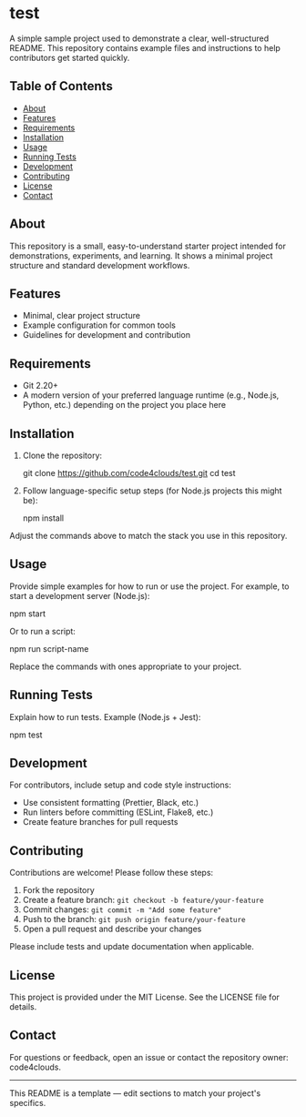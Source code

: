 # test

A simple sample project used to demonstrate a clear, well-structured README. This repository contains example files and instructions to help contributors get started quickly.

## Table of Contents

- [About](#about)
- [Features](#features)
- [Requirements](#requirements)
- [Installation](#installation)
- [Usage](#usage)
- [Running Tests](#running-tests)
- [Development](#development)
- [Contributing](#contributing)
- [License](#license)
- [Contact](#contact)

## About

This repository is a small, easy-to-understand starter project intended for demonstrations, experiments, and learning. It shows a minimal project structure and standard development workflows.

## Features

- Minimal, clear project structure
- Example configuration for common tools
- Guidelines for development and contribution

## Requirements

- Git 2.20+
- A modern version of your preferred language runtime (e.g., Node.js, Python, etc.) depending on the project you place here

## Installation

1. Clone the repository:

   git clone https://github.com/code4clouds/test.git
   cd test

2. Follow language-specific setup steps (for Node.js projects this might be):

   npm install

Adjust the commands above to match the stack you use in this repository.

## Usage

Provide simple examples for how to run or use the project. For example, to start a development server (Node.js):

   npm start

Or to run a script:

   npm run script-name

Replace the commands with ones appropriate to your project.

## Running Tests

Explain how to run tests. Example (Node.js + Jest):

   npm test

## Development

For contributors, include setup and code style instructions:

- Use consistent formatting (Prettier, Black, etc.)
- Run linters before committing (ESLint, Flake8, etc.)
- Create feature branches for pull requests

## Contributing

Contributions are welcome! Please follow these steps:

1. Fork the repository
2. Create a feature branch: `git checkout -b feature/your-feature`
3. Commit changes: `git commit -m "Add some feature"`
4. Push to the branch: `git push origin feature/your-feature`
5. Open a pull request and describe your changes

Please include tests and update documentation when applicable.

## License

This project is provided under the MIT License. See the LICENSE file for details.

## Contact

For questions or feedback, open an issue or contact the repository owner: code4clouds.


---

This README is a template — edit sections to match your project's specifics.